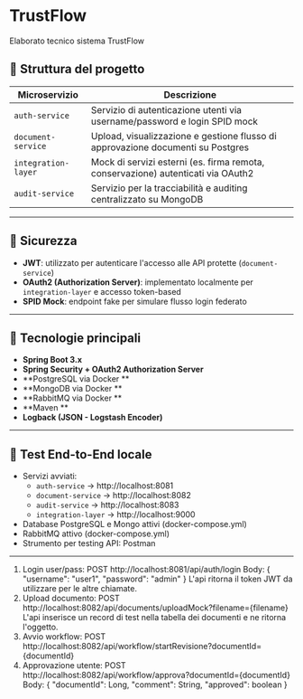 # TrustFlow

Elaborato tecnico sistema TrustFlow

## 🧩 Struttura del progetto

| Microservizio        | Descrizione                                                                 |
|----------------------|------------------------------------------------------------------------------|
| `auth-service`       | Servizio di autenticazione utenti via username/password e login SPID mock  |
| `document-service`   | Upload, visualizzazione e gestione flusso di approvazione documenti su Postgres       |
| `integration-layer`  | Mock di servizi esterni (es. firma remota, conservazione) autenticati via OAuth2 |
| `audit-service`      | Servizio per la tracciabilità e auditing centralizzato su MongoDB   |

---

## 🔐 Sicurezza

- **JWT**: utilizzato per autenticare l'accesso alle API protette (`document-service`)
- **OAuth2 (Authorization Server)**: implementato localmente per `integration-layer` e accesso token-based
- **SPID Mock**: endpoint fake per simulare flusso login federato

---

## 🚀 Tecnologie principali

- **Spring Boot 3.x**
- **Spring Security + OAuth2 Authorization Server**
- **PostgreSQL via Docker **
- **MongoDB via Docker **
- **RabbitMQ via Docker **
- **Maven **
- **Logback (JSON - Logstash Encoder)**

---

## 🔧 Test End-to-End locale

- Servizi avviati:
  - `auth-service` → http://localhost:8081
  - `document-service` → http://localhost:8082
  - `audit-service` → http://localhost:8083
  - `integration-layer` → http://localhost:9000
- Database PostgreSQL e Mongo attivi (docker-compose.yml)
- RabbitMQ attivo (docker-compose.yml)
- Strumento per testing API: Postman

---

 1. Login user/pass:
		POST http://localhost:8081/api/auth/login
		Body:
		{
		  "username": "user1",
		  "password": "admin"
		}
	L'api ritorna il token JWT da utilizzare per le altre chiamate.
 2. Upload documento:
		POST http://localhost:8082/api/documents/uploadMock?filename={filename}
	L'api inserisce un record di test nella tabella dei documenti e ne ritorna l'oggetto.
 3. Avvio workflow:
		POST http://localhost:8082/api/workflow/startRevisione?documentId={documentId}
 4. Approvazione utente:
		POST http://localhost:8082/api/workflow/approva?documentId={documentId}
		Body:
		{
		  "documentId": Long,
		  "comment": String,
		  "approved": boolean
		}
	